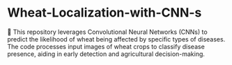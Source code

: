 # Wheat-Localization-with-CNN-s
🌾 This repository leverages Convolutional Neural Networks (CNNs) to predict the likelihood of wheat being affected by specific types of diseases. The code processes input images of wheat crops to classify disease presence, aiding in early detection and agricultural decision-making.
